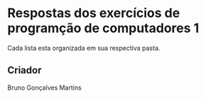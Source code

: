 # Respostas dos exercícios de programção de computadores 1

Cada lista esta organizada em sua respectiva pasta.

## Criador

Bruno Gonçalves Martins
